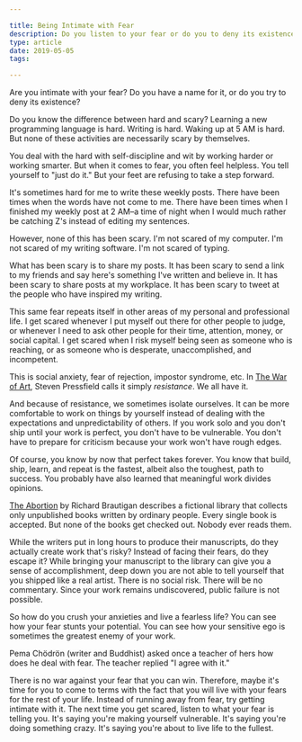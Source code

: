 ```yaml
---

title: Being Intimate with Fear
description: Do you listen to your fear or do you to deny its existence?
type: article
date: 2019-05-05
tags:

---
```


Are you intimate with your fear? Do you have a name for it, or do you try to deny its existence?

Do you know the difference between hard and scary? Learning a new programming language is hard. Writing is hard. Waking up at 5 AM is hard. But none of these activities are necessarily scary by themselves.

You deal with the hard with self-discipline and wit by working harder or working smarter. But when it comes to fear, you often feel helpless. You tell yourself to "just do it." But your feet are refusing to take a step forward.

It's sometimes hard for me to write these weekly posts. There have been times when the words have not come to me. There have been times when I finished my weekly post at 2 AM–a time of night when I would much rather be catching Z's instead of editing my sentences.

However, none of this has been scary. I'm not scared of my computer. I'm not scared of my writing software. I'm not scared of typing.

What has been scary is to share my posts. It has been scary to send a link to my friends and say here's something I've written and believe in. It has been scary to share posts at my workplace. It has been scary to tweet at the people who have inspired my writing.

This same fear repeats itself in other areas of my personal and professional life. I get scared whenever I put myself out there for other people to judge, or whenever I need to ask other people for their time, attention, money, or social capital. I get scared when I risk myself being seen as someone who is reaching, or as someone who is desperate, unaccomplished, and incompetent.

This is social anxiety, fear of rejection, impostor syndrome, etc. In [The War of Art](https://www.amazon.co.uk/War-Art-Through-Creative-Battles/dp/1936891026), Steven Pressfield calls it simply *resistance*. We all have it.

And because of resistance, we sometimes isolate ourselves. It can be more comfortable to work on things by yourself instead of dealing with the expectations and unpredictability of others. If you work solo and you don't ship until your work is perfect, you don't have to be vulnerable. You don't have to prepare for criticism because your work won't have rough edges.

Of course, you know by now that perfect takes forever. You know that build, ship, learn, and repeat is the fastest, albeit also the toughest, path to success. You probably have also learned that meaningful work divides opinions.

[The Abortion](https://www.amazon.com/Revenge-Lawn-Abortion-Wind-Wont/dp/0395706742) by Richard Brautigan describes a fictional library that collects only unpublished books written by ordinary people. Every single book is accepted. But none of the books get checked out. Nobody ever reads them.

While the writers put in long hours to produce their manuscripts, do they actually create work that's risky? Instead of facing their fears, do they escape it? While bringing your manuscript to the library can give you a sense of accomplishment, deep down you are not able to tell yourself that you shipped like a real artist. There is no social risk. There will be no commentary. Since your work remains undiscovered, public failure is not possible.

So how do you crush your anxieties and live a fearless life? You can see how your fear stunts your potential. You can see how your sensitive ego is sometimes the greatest enemy of your work.

Pema Chödrön (writer and Buddhist) asked once a teacher of hers how does he deal with fear. The teacher replied "I agree with it."

There is no war against your fear that you can win. Therefore, maybe it's time for you to come to terms with the fact that you will live with your fears for the rest of your life. Instead of running away from fear, try getting intimate with it. The next time you get scared, listen to what your fear is telling you. It's saying you're making yourself vulnerable. It's saying you're doing something crazy. It's saying you're about to live life to the fullest.
